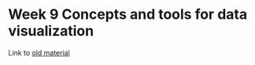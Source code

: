 # Week 9 Concepts and tools for data visualization

Link to [old material](../past_years/2022/Module_9_Visualization)
